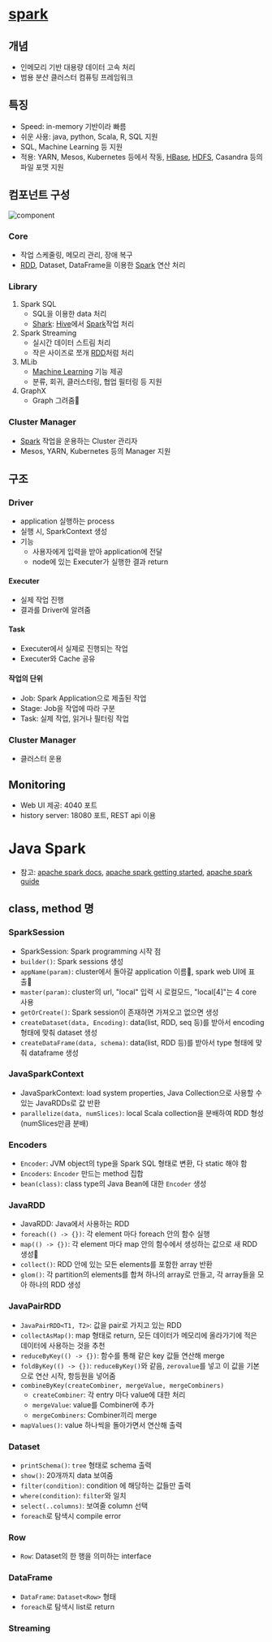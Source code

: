 # [spark](../Terms/Terms.md#Spark)
## 개념
- 인메모리 기반 대용량 데이터 고속 처리
- 범용 분산 클러스터 컴퓨팅 프레임워크

## 특징
- Speed: in-memory 기반이라 빠름
- 쉬운 사용: java, python, Scala, R, SQL 지원
- SQL, Machine Learning 등 지원
- 적용: YARN, Mesos, Kubernetes 등에서 작동, [HBase](../Terms/Terms.md#HBase), [HDFS](../Terms/Terms.md#HDFS), Casandra 등의 파일 포맷 지원

## 컴포넌트 구성
![component](http://cfile25.uf.tistory.com/image/2140BE3C555DFB51305898)
### Core
- 작업 스케줄링, 메모리 관리, 장애 복구
- [RDD](../Terms/Terms.md#RDD), Dataset, DataFrame을 이용한 [Spark](../Terms/Terms.md#Spark) 연산 처리

### Library
1. Spark SQL
    - SQL을 이용한 data 처리
    - [Shark](../Terms/Terms.md#Shark): [Hive](../Terms/Terms.md#Hive)에서 [Spark](../Terms/Terms.md#Spark)작업 처리
1. Spark Streaming
    - 실시간 데이터 스트림 처리
    - 작은 사이즈로 쪼개 [RDD](../Terms/Terms.md#RDD)처럼 처리
1. MLib
    - [Machine Learning](../Terms/Terms.md#MachineLearning) 기능 제공
    - 분류, 회귀, 클러스터링, 협업 필터링 등 지원
1. GraphX
    - Graph 그려줌

### Cluster Manager
- [Spark](../Terms/Terms.md#Spark) 작업을 운용하는 Cluster 관리자
- Mesos, YARN, Kubernetes 등의 Manager 지원

## 구조
### Driver
- application 실행하는 process
- 실행 시, SparkContext 생성
- 기능
    - 사용자에게 입력을 받아 application에 전달
    - node에 있는 Executer가 실행한 결과 return

#### Executer
- 실제 작업 진행
- 결과를 Driver에 알려줌

#### Task
- Executer에서 실제로 진행되는 작업
- Executer와 Cache 공유

#### 작업의 단위
- Job: Spark Application으로 제출된 작업
- Stage: Job을 작업에 따라 구분
- Task: 실제 작업, 읽거나 필터링 작업

### Cluster Manager
- 클러스터 운용

## Monitoring
- Web UI 제공: 4040 포트
- history server: 18080 포트, REST api 이용


# Java Spark
- 참고: [apache spark docs](https://spark.apache.org/docs/latest/api/java/index.html), [apache spark getting started](https://spark.apache.org/docs/latest/sql-getting-started.html), [apache spark guide](https://spark.apache.org/docs/2.1.1/programming-guide.html)

## class, method 명
### SparkSession
- SparkSession: Spark programming 시작 점
- `builder()`: Spark sessions 생성
- `appName(param)`: cluster에서 돌아갈 application 이름, spark web UI에 표출
- `master(param)`: cluster의 url, "local" 입력 시 로컬모드, "local[4]"는 4 core 사용
- `getOrCreate()`: Spark session이 존재하면 가져오고 없으면 생성
- `createDataset(data, Encoding)`: data(list, RDD, seq 등)를 받아서 encoding 형태에 맞춰 dataset 생성
- `createDataFrame(data, schema)`: data(list, RDD 등)를 받아서 type 형태에 맞춰 dataframe 생성

### JavaSparkContext
- JavaSparkContext: load system properties, Java Collection으로 사용할 수 있는 JavaRDDs로 값 반환
- `parallelize(data, numSlices)`: local Scala collection을 분배하여 RDD 형성 (numSlices만큼 분배)

### Encoders
- `Encoder`: JVM object의 type을 Spark SQL 형태로 변환, 다 static 해야 함
- `Encoders`: `Encoder` 만드는 method 집합
- `bean(class)`: class type의 Java Bean에 대한 `Encoder` 생성

### JavaRDD
- JavaRDD: Java에서 사용하는 RDD
- `foreach(() -> {})`: 각 element 마다 foreach 안의 함수 실행
- `map(() -> {})`: 각 element 마다 map 안의 함수에서 생성하는 값으로 새 RDD 생성
- `collect()`: RDD 안에 있는 모든 elements를 포함한 array 반환
- `glom()`: 각 partition의 elements를 합쳐 하나의 array로 만들고, 각 array들을 모아 하나의 RDD 생성

### JavaPairRDD
- `JavaPairRDD<T1, T2>`: 값을 pair로 가지고 있는 RDD
- `collectAsMap()`: map 형태로 return, 모든 데이터가 메모리에 올라가기에 적은 데이터에 사용하는 것을 추천
- `reduceByKey(() -> {})`: 함수를 통해 같은 key 값들 연산해 merge
- `foldByKey(() -> {})`: `reduceByKey()`와 같음, `zerovalue`를 넣고 이 값을 기본으로 연산 시작, 항등원을 넣어줌
- `combineByKey(createCombiner, mergeValue, mergeCombiners)`
    - `createCombiner`: 각 entry 마다 value에 대한 처리
    - `mergeValue`: value를 Combiner에 추가
    - `mergeCombiners`: Combiner끼리 merge
- `mapValues()`: value 하나씩을 돌아가면서 연산해 출력

### Dataset
- `printSchema()`: `tree` 형태로 schema 출력
- `show()`: 20개까지 data 보여줌
- `filter(condition)`: condition 에 해당하는 값들만 출력
- `where(condition)`: `filter`와 일치
- `select(..columns)`: 보여줄 column 선택
- `foreach`로 탐색시 compile error

### Row
- `Row`: Dataset의 한 행을 의미하는 interface

### DataFrame
- `DataFrame`: `Dataset<Row>` 형태
- `foreach`로 탐색시 list로 return

### Streaming
